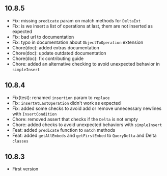 ## 10.8.5

* Fix: missing `predicate` param on match methods for `DeltaExt`
* Fix: is we insert a list of operations at last, them are not inserted as expected
* Fix: bad url to documentation 
* Fix: typo in documentation about `ObjectToOperation` extension 
* Chore(doc): added extras documentation 
* Chore(doc): update outdated documentation 
* Chore(doc): fix contributing guide
* Chore: added an alternative checking to avoid unexpected behavior in `simpleInsert`

## 10.8.4

* Fix(test): renamed `insertion` param to `replace`
* Fix: `insertAtLastOperation` didn't work as expected
* Fix: added some checks to avoid add or remove unnecessary newlines with `InsertCondition`
* Chore: removed assert that checks if the `Delta` is not empty
* Chore: added checks to avoid unexpected behaviors with `simpleInsert`
* Feat: added `predicate` function to `match` methods
* Feat: added `getAllEmbeds` and `getFirstEmbed` to `QueryDelta` and Delta `classes`

## 10.8.3

* First version
